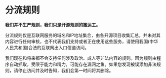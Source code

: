 # 分流规则

**我们并不生产规则，我们只是开源规则的搬运工。**

分流规则仅是互联网服务的域名和IP地址集合，由各开源项目收集汇总，并未对其内容进行任何审核，也不代表我们支持或者正在使用这些服务，请使用我国(中华人民共和国)合法的互联网出入口信道访问。

我们现在和将来都不会支持任何涉及政治、成人等非法内容的规则。因为规则由程序自动抓取，受限于能力和精力，可能存在漏网之鱼。如果您发现被误添加非法规则，请停止访问并及时告知，我们会第一时间将其删除。







